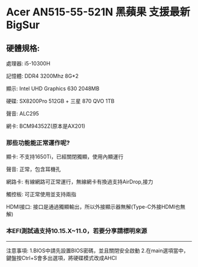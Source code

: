 # Acer AN515-55-521N 黑蘋果 支援最新BigSur

## 硬體規格:

處理器: i5-10300H

記憶體: DDR4 3200Mhz 8G*2

顯示: Intel UHD Graphics 630 2048MB

硬碟: SX8200Pro 512GB + 三星 870 QVO 1TB

聲音: ALC295

網卡: BCM94352Z(原本是AX201)


### 那些功能能正常運作呢?

顯卡: 不支持1650Ti，已經關閉獨顯，使用內顯運行

聲音: 正常，包含耳機孔

網路卡: 有線網路可正常運行，無線網卡有換過支持AirDrop,接力

觸控板: 可正常使用並支持兩指

HDMI接口: 接口是通過獨顯輸出，所以外接顯示器無解(Type-C外接HDMI也無解)


### 本EFI測試過支持10.15.X~11.0，若要分享請標明來源

****************************************************************************************

注意事項:
1.BIOS中請先設置BIOS密碼，並且關閉安全啟動
2.在main選項當中，鍵盤按Ctrl+S會多出選項，將硬碟模式改成AHCI


